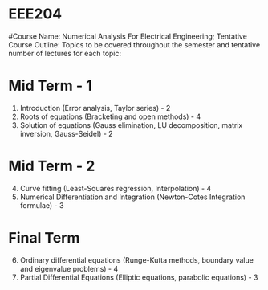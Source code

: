 # EEE204
#Course Name: Numerical Analysis For Electrical Engineering;
Tentative Course Outline:
Topics to be covered throughout the semester and tentative number of lectures for each topic:
# Mid Term - 1
1. Introduction (Error analysis, Taylor series) - 2
2. Roots of equations (Bracketing and open methods) - 4
3. Solution of equations (Gauss elimination, LU decomposition, matrix inversion, Gauss-Seidel) - 2
# Mid Term - 2
4. Curve fitting (Least-Squares regression, Interpolation) - 4
5. Numerical Differentiation and Integration (Newton-Cotes Integration formulae) - 3
# Final Term
6. Ordinary differential equations (Runge-Kutta methods, boundary value and eigenvalue problems) - 4
7. Partial Differential Equations (Elliptic equations, parabolic equations) - 3

